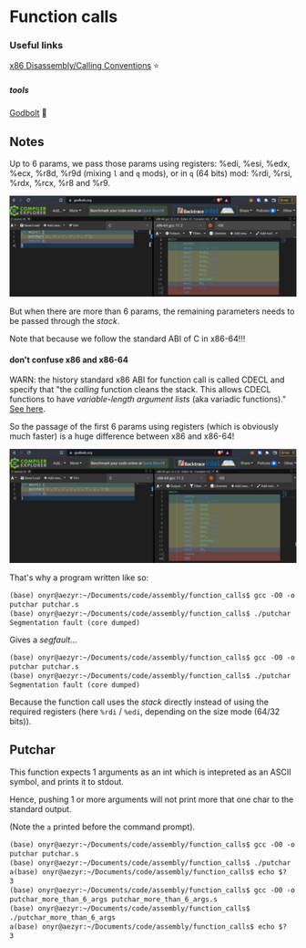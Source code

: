 # Function calls

### Useful links

[x86 Disassembly/Calling Conventions](https://en.wikibooks.org/wiki/X86_Disassembly/Calling_Conventions) ⭐️

##### tools

[Godbolt](https://godbolt.org/) 🌟

## Notes

Up to 6 params, we pass those params using registers: %edi, %esi, %edx, %ecx, %r8d, %r9d (mixing `l` and `q` mods), or in `q` (64 bits) mod: %rdi, %rsi, %rdx, %rcx, %r8 and %r9.

![6 or less params](../img/function_call_6_parms.png)

But when there are more than 6 params, the remaining parameters needs to be passed through the *stack*.

Note that because we follow the standard ABI of C in x86-64!!!

#### don't confuse x86 and x86-64

WARN: the history standard x86 ABI for function call is called CDECL and specify that "the *calling* function cleans the stack. This allows CDECL functions to have *variable-length argument lists* (aka variadic functions)." [See here](https://en.wikibooks.org/wiki/X86_Disassembly/Calling_Conventions).

So the passage of the first 6 params using registers (which is obviously much faster) is a huge difference between x86 and x86-64!

![more than 6 params](../img/function_call_8_params.png)

That's why a program written like so:

```x86-64
(base) onyr@aezyr:~/Documents/code/assembly/function_calls$ gcc -O0 -o putchar putchar.s 
(base) onyr@aezyr:~/Documents/code/assembly/function_calls$ ./putchar 
Segmentation fault (core dumped)
```

Gives a *segfault...*

```shell
(base) onyr@aezyr:~/Documents/code/assembly/function_calls$ gcc -O0 -o putchar putchar.s 
(base) onyr@aezyr:~/Documents/code/assembly/function_calls$ ./putchar 
Segmentation fault (core dumped)
```

Because the function call uses the *stack* directly instead of using the required registers (here `%rdi` / `%edi`, depending on the size mode (64/32 bits)).


## Putchar

This function expects 1 arguments as an int which is intepreted as an ASCII symbol, and prints it to stdout.

Hence, pushing 1 or more arguments will not print more that one char to the standard output.

(Note the `a` printed before the command prompt).

```shell
(base) onyr@aezyr:~/Documents/code/assembly/function_calls$ gcc -O0 -o putchar putchar.s 
(base) onyr@aezyr:~/Documents/code/assembly/function_calls$ ./putchar
a(base) onyr@aezyr:~/Documents/code/assembly/function_calls$ echo $?
3
(base) onyr@aezyr:~/Documents/code/assembly/function_calls$ gcc -O0 -o putchar_more_than_6_args putchar_more_than_6_args.s 
(base) onyr@aezyr:~/Documents/code/assembly/function_calls$ ./putchar_more_than_6_args 
a(base) onyr@aezyr:~/Documents/code/assembly/function_calls$ echo $?
3
```
